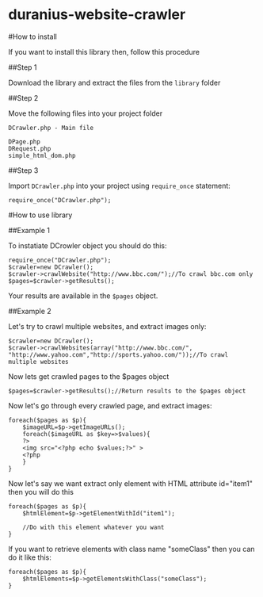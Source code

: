 duranius-website-crawler
========================

#How to install

If you want to install this library then, follow this procedure

##Step 1

Download the library and extract the files from the `library` folder

##Step 2

Move the following files into your project folder

```
DCrawler.php - Main file

DPage.php
DRequest.php
simple_html_dom.php
```

##Step 3

Import `DCrawler.php` into your project using `require_once` statement:

```
require_once("DCrawler.php");
```


#How to use library

##Example 1

To instatiate DCrowler object you should do this:

```
require_once("DCrawler.php");
$crawler=new DCrawler();
$crawler->crawlWebsite("http://www.bbc.com/");//To crawl bbc.com only
$pages=$crawler->getResults();
```

Your results are available in the `$pages` object.


##Example 2

Let's try to crawl multiple websites, and extract images only:


```
$crawler=new DCrawler();
$crawler->crawlWebsites(array("http://www.bbc.com/", "http://www.yahoo.com","http://sports.yahoo.com/"));//To crawl multiple websites
```

Now lets get crawled pages to the $pages object

```
$pages=$crawler->getResults();//Return results to the $pages object
```

Now let's go through every crawled page, and extract images:

```
foreach($pages as $p){
    $imageURL=$p->getImageURLs();
	foreach($imageURL as $key=>$values){
    ?> 
	<img src="<?php echo $values;?>" >
	<?php 
	}
}
```

Now let's say we want extract only element with HTML attribute id="item1" then you will do this 


```
foreach($pages as $p){
    $htmlElement=$p->getElementWithId("item1");

    //Do with this element whatever you want
}
```

If you want to retrieve elements with class name "someClass" then you can do it like this:

```
foreach($pages as $p){
    $htmlElements=$p->getElementsWithClass("someClass");
}
```


